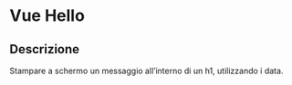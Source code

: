 Vue Hello
===

## Descrizione
Stampare a schermo un messaggio all’interno di un h1, utilizzando i data.